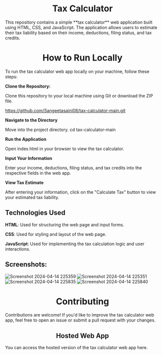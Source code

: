 **<h1 align="center" id="title">Tax Calculator</h1>**

<p>This repository contains a simple **tax calculator** web application built using HTML, CSS, and JavaScript. The application allows users to estimate their tax liability based on their income, deductions, filing status, and tax credits.</p>

**<h1 align= "center" id="title">How to Run Locally</h1>**
To run the tax calculator web app locally on your machine, follow these steps:


**<p>Clone the Repository:</p>**
Clone this repository to your local machine using Git or download the ZIP file.

https://github.com/Sangeetasaini08/tax-calculator-main.git

**<p> Navigate to the Directory</p>**
Move into the project directory.
cd tax-calculator-main

**<p>Run the Application</p>**
Open index.html in your browser to view the tax calculator.

**<p>Input Your Information</p>**
Enter your income, deductions, filing status, and tax credits into the respective fields in the web app.

**<p>View Tax Estimate</p>**
After entering your information, click on the "Calculate Tax" button to view your estimated tax liability.

**<h2>Technologies Used**</h2>
**<p>HTML**: Used for structuring the web page and input forms.</p>
**<p>CSS**: Used for styling and layout of the web page.</p>
**<p>JavaScript**: Used for implementing the tax calculation logic and user interactions.</p>

**<h2> Screenshots:</h2>**

![Screenshot 2024-04-14 225359](https://github.com/Sangeetasaini08/tax-calculator-main/assets/167005226/7374a172-8454-4b1d-86a8-d95f63ec88fe)
![Screenshot 2024-04-14 225351](https://github.com/Sangeetasaini08/tax-calculator-main/assets/167005226/254787d7-860c-4f7b-9173-19f7cb8da892)
![Screenshot 2024-04-14 225835](https://github.com/Sangeetasaini08/tax-calculator-main/assets/167005226/8060d2da-70c4-482b-a72f-faa0b4feebde)
![Screenshot 2024-04-14 225840](https://github.com/Sangeetasaini08/tax-calculator-main/assets/167005226/a69bd7d5-45dc-4ae2-a152-30b54ef8b7b8)



**<h1 align="center" id="title">Contributing</h1>**
Contributions are welcome! If you'd like to improve the tax calculator web app, feel free to open an issue or submit a pull request with your changes.

**<h2 align ="center" id="title">Hosted Web App</h2>**
You can access the hosted version of the tax calculator web app here.






